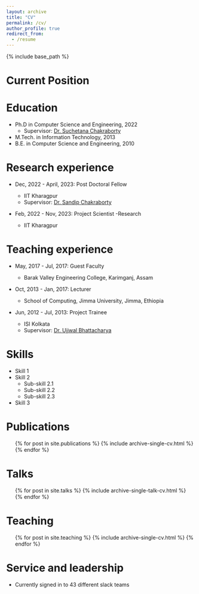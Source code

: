 ```yaml
---
layout: archive
title: "CV"
permalink: /cv/
author_profile: true
redirect_from:
  - /resume
---
```


{% include base_path %}

Current Position
======

Education
======
* Ph.D in Computer Science and Engineering, 2022
  * Supervisor: [Dr. Suchetana Chakraborty](https://sites.google.com/site/suchetana0116)
* M.Tech. in Information Technology, 2013
* B.E. in Computer Science and Engineering, 2010


Research experience
======
* Dec, 2022 - April, 2023: Post Doctoral Fellow
  * IIT Kharagpur
  * Supervisor: [Dr. Sandip Chakraborty](http://cse.iitkgp.ac.in/~sandipc/)

* Feb, 2022 - Nov, 2023: Project Scientist -Research
  * IIT Kharagpur


Teaching experience
======
* May, 2017 - Jul, 2017: Guest Faculty
  * Barak Valley Engineering College, Karimganj, Assam

* Oct, 2013 - Jan, 2017: Lecturer
  * School of Computing, Jimma University, Jimma, Ethiopia

* Jun, 2012 - Jul, 2013: Project Trainee
  * ISI Kolkata
  * Supervisor: [Dr. Ujjwal Bhattacharya](https://www.isical.ac.in/~ujjwal/)
  
Skills
======
* Skill 1
* Skill 2
  * Sub-skill 2.1
  * Sub-skill 2.2
  * Sub-skill 2.3
* Skill 3

Publications
======
  <ul>{% for post in site.publications %}
    {% include archive-single-cv.html %}
  {% endfor %}</ul>
  
Talks
======
  <ul>{% for post in site.talks %}
    {% include archive-single-talk-cv.html %}
  {% endfor %}</ul>
  
Teaching
======
  <ul>{% for post in site.teaching %}
    {% include archive-single-cv.html %}
  {% endfor %}</ul>
  
Service and leadership
======
* Currently signed in to 43 different slack teams
